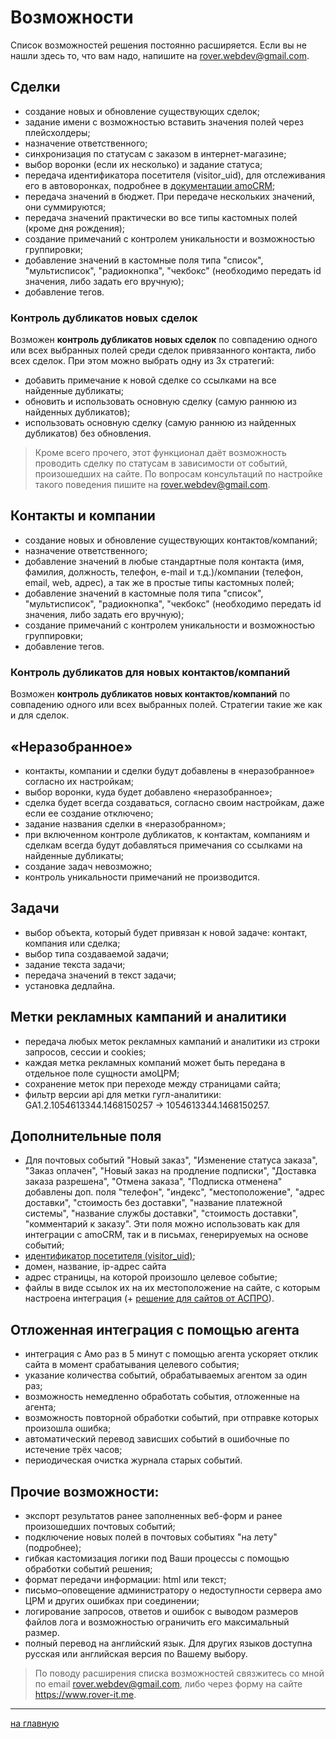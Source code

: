 # Возможности

Список возможностей решения постоянно расширяется. Если вы не нашли здесь то, что вам надо, напишите на rover.webdev@gmail.com.

## Сделки
* создание новых и обновление существующих сделок;
* задание имени с возможностью вставить значения полей через плейсхолдеры;
* назначение ответственного;
* синхронизация по статусам с заказом в интернет-магазине;
* выбор воронки (если их несколько) и задание статуса;
* передача идентификатора посетителя (visitor_uid), для отслеживания его в автоворонках, подробнее в [документации amoCRM](https://www.amocrm.ru/developers/content/digital_pipeline/site_visit);
* передача значений в бюджет. При передаче нескольких значений, они суммируются;
* передача значений практически во все типы кастомных полей (кроме дня рождения);
* создание примечаний с контролем уникальности и возможностью группировки;
* добавление значений в кастомные поля типа "список", "мультисписок", "радиокнопка", "чекбокс" (необходимо передать id значения, либо задать его вручную);
* добавление тегов.
 
### Контроль дубликатов новых сделок
Возможен <b>контроль дубликатов новых сделок</b> по совпадению одного или всех выбранных полей среди сделок привязанного контакта, либо всех сделок. При этом можно выбрать одну из 3х стратегий:
* добавить примечание к новой сделке со ссылками на все найденные дубликаты; 
* обновить и использовать основную сделку (самую раннюю из найденных дубликатов); 
* использовать основную сделку (самую раннюю из найденных дубликатов) без обновления. 

> Кроме всего прочего, этот функционал даёт возможность проводить сделку по статусам в зависимости от событий, произошедших на сайте. По вопросам консультаций по настройке такого поведения пишите на rover.webdev@gmail.com. 

## Контакты и компании 
* создание новых и обновление существующих контактов/компаний;
* назначение ответственного;
* добавление значений в любые стандартные поля контакта (имя, фамилия, должность, телефон, e-mail и т.д.)/компании (телефон, email, web, адрес), а так же в простые типы кастомных полей;
* добавление значений в кастомные поля типа "список", "мультисписок", "радиокнопка", "чекбокс" (необходимо передать id значения, либо задать его вручную);
* создание примечаний с контролем уникальности и возможностью группировки;
* добавление тегов.

### Контроль дубликатов для новых контактов/компаний
Возможен <b>контроль дубликатов новых контактов/компаний</b> по совпадению одного или всех выбранных полей. Стратегии такие же как и для сделок.

## «Неразобранное»
* контакты, компании и сделки будут добавлены в «неразобранное» согласно их настройкам;
* выбор воронки, куда будет добавлено «неразобранное»;
* сделка будет всегда создаваться, согласно своим настройкам, даже если ее создание отключено;
* задание названия сделки в «неразобранном»; 
* при включенном контроле дубликатов, к контактам, компаниям и сделкам всегда будут добавляться примечания со ссылками на найденные дубликаты; 
* создание задач невозможно; 
* контроль уникальности примечаний не производится. 

## Задачи
* выбор объекта, который будет привязан к новой задаче: контакт, компания или сделка; 
* выбор типа создаваемой задачи; 
* задание текста задачи; 
* передача значений в текст задачи;
* установка дедлайна.

## Метки рекламных кампаний и аналитики
* передача любых меток рекламных кампаний и аналитики из строки запросов, сессии и cookies;
* каждая метка рекламных компаний может быть передана в отдельное поле сущности амоЦРМ;
* сохранение меток при переходе между страницами сайта;
* фильтр версии api для метки гугл-аналитики: GA1.2.1054613344.1468150257 → 1054613344.1468150257.

## Дополнительные поля
* Для почтовых событий "Новый заказ", "Изменение статуса заказа", "Заказ оплачен", "Новый заказ на продление подписки", "Доставка заказа разрешена", "Отмена заказа", "Подписка отменена" добавлены доп. поля "телефон", "индекс", "местоположение", "адрес доставки", "стоимость без доставки", "название платежной системы", "название службы доставки", "стоимость доставки", "комментарий к заказу". Эти поля можно использовать как для интеграции с amoCRM, так и в письмах, генерируемых на основе событий;
* [идентификатор посетителя (visitor_uid)](https://www.amocrm.ru/developers/content/digital_pipeline/site_visit);
* домен, название, ip-адрес сайта
* адрес страницы, на которой произошло целевое событие;
* файлы в виде ссылок их на их местоположение на сайте, с которым настроена интеграция (+ [решение для сайтов от АСПРО](./events/onbeforeamopush.md#1-%D0%97%D0%B0%D0%BC%D0%B5%D0%BD%D0%B0-%D0%B8%D0%BC%D0%B5%D0%BD%D0%B8-%D1%84%D0%B0%D0%B9%D0%BB%D0%B0-%D0%BD%D0%B0-%D0%BF%D1%83%D1%82%D1%8C-%D0%BA-%D0%BD%D0%B5%D0%BC%D1%83-%D0%BF%D1%80%D0%B8-%D0%B8%D0%BD%D1%82%D0%B5%D0%B3%D1%80%D0%B0%D1%86%D0%B8%D0%B8-%D1%81-%D0%BF%D0%BE%D1%87%D1%82%D0%BE%D0%B2%D1%8B%D0%BC-%D1%81%D0%BE%D0%B1%D1%8B%D1%82%D0%B8%D0%B5%D0%BC-%D0%90%D0%A1%D0%9F%D0%A0%D0%9E)).

## Отложенная интеграция с помощью агента
* интеграция с Амо раз в 5 минут с помощью агента ускоряет отклик сайта в момент срабатывания целевого события;
* указание количества событий, обрабатываемых агентом за один раз;
* возможность немедленно обработать события, отложенные на агента;
* возможность повторной обработки событий, при отправке которых произошла ошибка;
* автоматический перевод зависших событий в ошибочные по истечение трёх часов;
* периодическая очистка журнала старых событий.

## Прочие возможности:
* экспорт результатов ранее заполненных веб-форм и ранее произошедших почтовых событий;
* подключение новых полей в почтовых событиях "на лету" (подробнее);
* гибкая кастомизация логики под Ваши процессы с помощью обработки событий решения;
* формат передачи информации: html или текст;
* письмо–оповещение администратору о недоступности сервера амо ЦРМ и других ошибках при соединении;
* логирование запросов, ответов и ошибок с выводом размеров файлов лога и возможностью ограничить его максимальный размер.
* полный перевод на английский язык. Для других языков доступна русская или английская версия по Вашему выбору.

> По поводу расширения списка возможностей связжитесь со мной по email rover.webdev@gmail.com, либо через форму на сайте https://www.rover-it.me.
---
[на главную](./README.MD)